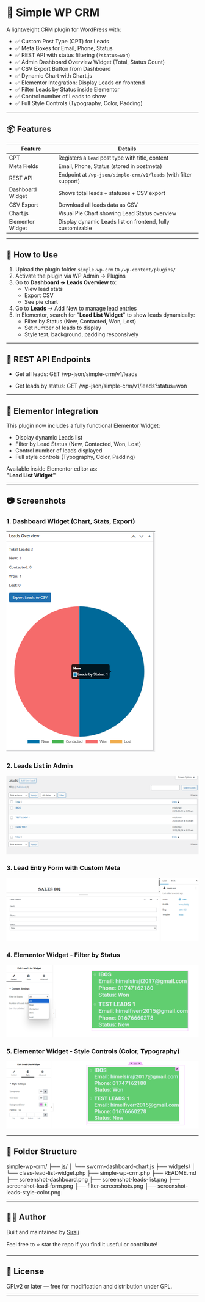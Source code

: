 # 🧩 Simple WP CRM

A lightweight CRM plugin for WordPress with:

- ✅ Custom Post Type (CPT) for Leads
- ✅ Meta Boxes for Email, Phone, Status
- ✅ REST API with status filtering (`?status=won`)
- ✅ Admin Dashboard Overview Widget (Total, Status Count)
- ✅ CSV Export Button from Dashboard
- ✅ Dynamic Chart with Chart.js
- ✅ Elementor Integration: Display Leads on frontend
- ✅ Filter Leads by Status inside Elementor
- ✅ Control number of Leads to show
- ✅ Full Style Controls (Typography, Color, Padding)

---

## 📦 Features

| Feature         | Details                                     |
|-----------------|---------------------------------------------|
| CPT             | Registers a `lead` post type with title, content |
| Meta Fields     | Email, Phone, Status (stored in postmeta)   |
| REST API        | Endpoint at `/wp-json/simple-crm/v1/leads` (with filter support) |
| Dashboard Widget| Shows total leads + statuses + CSV export |
| CSV Export      | Download all leads data as CSV |
| Chart.js        | Visual Pie Chart showing Lead Status overview |
| Elementor Widget| Display dynamic Leads list on frontend, fully customizable |

---

## 🧪 How to Use

1. Upload the plugin folder `simple-wp-crm` to `/wp-content/plugins/`
2. Activate the plugin via WP Admin → Plugins
3. Go to **Dashboard → Leads Overview** to:
   - View lead stats
   - Export CSV
   - See pie chart
4. Go to **Leads** → Add New to manage lead entries
5. In Elementor, search for "**Lead List Widget**" to show leads dynamically:
   - Filter by Status (New, Contacted, Won, Lost)
   - Set number of leads to display
   - Style text, background, padding responsively

---

## 🔌 REST API Endpoints

- Get all leads:
GET /wp-json/simple-crm/v1/leads

- Get leads by status:
GET /wp-json/simple-crm/v1/leads?status=won


---

## 🧩 Elementor Integration

This plugin now includes a fully functional Elementor Widget:

- Display dynamic Leads list
- Filter by Lead Status (New, Contacted, Won, Lost)
- Control number of leads displayed
- Full style controls (Typography, Color, Padding)

Available inside Elementor editor as:  
**"Lead List Widget"**

---

## 📷 Screenshots

### 1. Dashboard Widget (Chart, Stats, Export)
![Dashboard](screenshot-dashboard.png)

### 2. Leads List in Admin
![Leads List](screenshot-leads-list.png)

### 3. Lead Entry Form with Custom Meta
![Lead Form](screenshot-lead-form.png)

### 4. Elementor Widget - Filter by Status
![Filter Status Dropdown](screenshot-filter.png)

### 5. Elementor Widget - Style Controls (Color, Typography)
![Style Controls](screenshot-leads-style-color.png)

---

## 📁 Folder Structure

simple-wp-crm/ ├── js/ │ └── swcrm-dashboard-chart.js ├── widgets/ │ └── class-lead-list-widget.php ├── simple-wp-crm.php ├── README.md ├── screenshot-dashboard.png ├── screenshot-leads-list.png ├── screenshot-lead-form.png ├── filter-screenshots.png ├── screenshot-leads-style-color.png


---

## 👨‍💻 Author

Built and maintained by [Siraji](https://github.com/sirajiwpdev)

Feel free to ⭐ star the repo if you find it useful or contribute!

---

## 📜 License

GPLv2 or later — free for modification and distribution under GPL.

---
